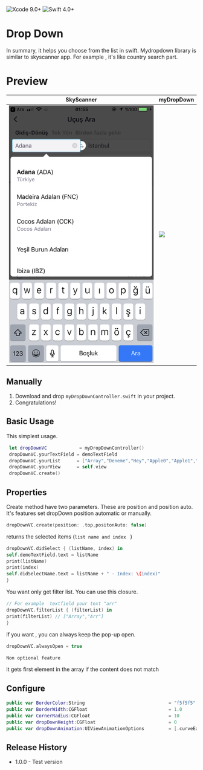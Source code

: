 ![Xcode 9.0+](https://img.shields.io/badge/Xcode-9.0%2B-blue.svg)
![Swift 4.0+](https://img.shields.io/badge/Swift-4.0%2B-orange.svg)

# Drop Down

In summary, it helps you choose from the list in swift.
Mydropdown library is similar to skyscanner app. For example , it's like country search part.

# Preview

| SkyScanner | myDropDown |
| ------ | ------ |
| ![](sky.png) | ![](mydropp.gif) |

## Manually
  1. Download and drop ```myDropDownController.swift``` in your project.  
  2. Congratulations!  

## Basic Usage 

This simplest usage.

```swift
 let dropDownVC            = myDropDownController()
 dropDownVC.yourTextField = demoTextField 
 dropDownVC.yourList      = ["Array","Deneme","Hey","Apple0","Apple1","Las Vegas","Last","Arr","Rr"]
 dropDownVC.yourView      = self.view
 dropDownVC.create()
```

## Properties

Create method have two parameters. These are position and position auto. It's features set dropDown position automatic or manually.

```swift
dropDownVC.create(position: .top,positonAuto: false)
```

returns the selected items (```list name and index ``` )

```swift
dropDownVC.didSelect { (listName, index) in
self.demoTextField.text = listName
print(listName)
print(index)
self.didSelectName.text = listName + " - Index: \(index)"
}
```

You want only get filter list. You can use this closure.

```swift
// For example  textfield your text "arr"
dropDownVC.filterList { (filterList) in
print(filterList) // ["Array","Arr"]
}
```


if you want , you can always keep the pop-up open.

```swift
dropDownVC.alwaysOpen = true
```

```Non optional feature```

it gets first element in the array if the content does not match

## Configure 

```swift    
public var BorderColor:String                               = "f5f5f5"
public var BorderWidth:CGFloat                              = 1.0
public var CornerRadius:CGFloat                             = 10
public var dropDownHeight:CGFloat                           = 0
public var dropDownAnimation:UIViewAnimationOptions         = [.curveEaseInOut]
```

## Release History

- 1.0.0 - Test version
